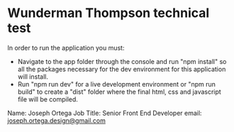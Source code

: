# Wunderman Thompson technical test

In order to run the application you must:

- Navigate to the app folder through the console and run "npm install" so all the packages necessary for the dev environment for this application will install.
- Run "npm run dev" for a live development environment or "npm run build" to create a "dist" folder where the final html, css and javascript file will be compiled.

Name: Joseph Ortega
Job Title: Senior Front End Developer
email: joseph.ortega.design@gmail.com
